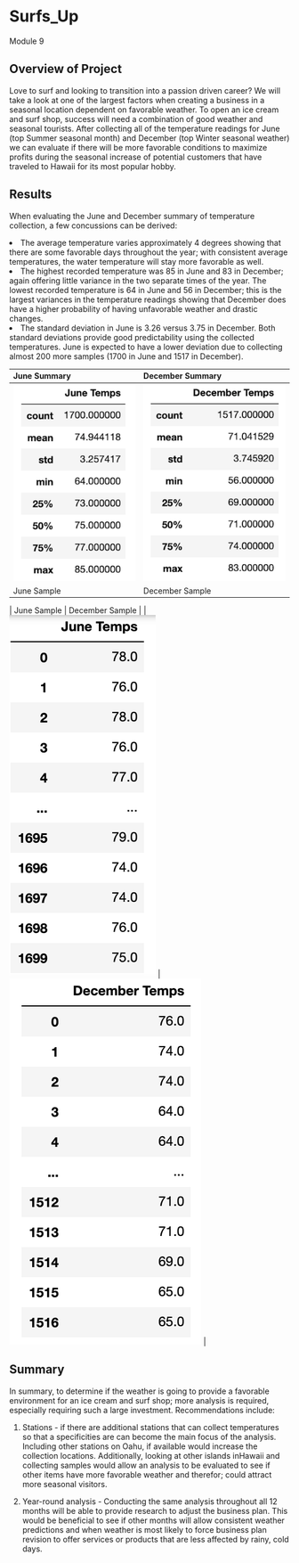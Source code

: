 # Surfs_Up
Module 9

## Overview of Project
Love to surf and looking to transition into a passion driven career? We will take a look at one of the largest factors when creating a business in a seasonal location dependent on favorable weather. To open an ice cream and surf shop, success will need a combination of good weather and seasonal tourists. After collecting all of the temperature readings for June (top Summer seasonal month) and December (top Winter seasonal weather) we can evaluate if there will be more favorable conditions to maximize profits during the seasonal increase of potential customers that have traveled to Hawaii for its most popular hobby. 

## Results

When evaluating the June and December summary of temperature collection, a few concussions can be derived: 
<li> The average temperature varies approximately 4 degrees showing that there are some favorable days throughout the year; with consistent average temperatures, the water temperature will stay more favorable as well. </li>

<li> The highest recorded temperature was 85 in June and 83 in December; again offering little variance in the two separate times of the year. The lowest recorded temperature is 64 in June and 56 in December; this is the largest variances in the temperature readings showing that December does have a higher probability of having unfavorable weather and drastic changes. </li>

<li> The standard deviation in June is 3.26 versus 3.75 in December. Both standard deviations provide good predictability using the collected temperatures. June is expected to have a lower deviation due to collecting almost 200 more samples (1700 in June and 1517 in December). 

|                       June Summary                        |                      December Summary                             |
| --------------------------------------------------------- | ----------------------------------------------------------------  |
| <img src="Images/June_Summary.png" alt="June Summary">    | <img src="Images/December_Summary.png" alt="December Summary">    |
|                       June Sample                         |                      December Sample                              |

|                       June Sample                         |                      December Sample                              |
| <img src="Images/June_Temp_Sample.png" alt="June Sample"> | <img src="Images/December_Temp_Sample.png" alt="December Sample"> |

## Summary

In summary, to determine if the weather is going to provide a favorable environment for an ice cream and surf shop; more analysis is required, especially requiring such a large investment. Recommendations include:

1. Stations - if there are additional stations that can collect temperatures so that a specificities are can become the main focus of the analysis. Including other stations on Oahu, if available would increase the collection locations. Additionally, looking at other islands inHawaii and collecting samples would allow an analysis to be evaluated to see if other items have more favorable weather and therefor; could attract more seasonal visitors. 

2. Year-round analysis - Conducting the same analysis throughout all 12 months will be able to provide research to adjust the business plan. This would be beneficial to see if other months will allow consistent weather predictions and when weather is most likely to force business plan revision to offer services or products that are less affected by rainy, cold days. 

